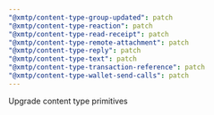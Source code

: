 ```yaml
---
"@xmtp/content-type-group-updated": patch
"@xmtp/content-type-reaction": patch
"@xmtp/content-type-read-receipt": patch
"@xmtp/content-type-remote-attachment": patch
"@xmtp/content-type-reply": patch
"@xmtp/content-type-text": patch
"@xmtp/content-type-transaction-reference": patch
"@xmtp/content-type-wallet-send-calls": patch
---
```


Upgrade content type primitives
